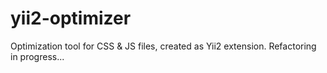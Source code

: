 # yii2-optimizer
Optimization tool for CSS &amp; JS files, created as Yii2 extension. Refactoring in progress...
